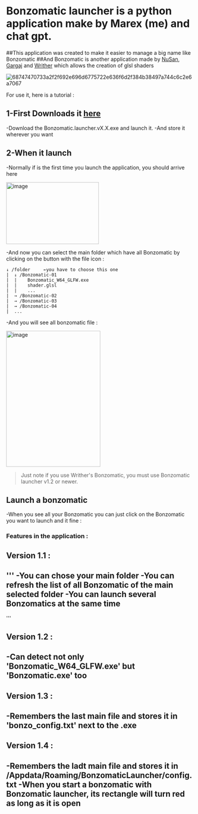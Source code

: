 # Bonzomatic launcher is a python application make by Marex (me) and chat gpt.

##This application was created to make it easier to manage a big name like Bonzomatic
  ##And Bonzomatic is another application made by [NuSan](https://github.com/TheNuSan/Bonzomatic), [Gargaj](https://github.com/Gargaj/Bonzomatic) and [Writher](https://github.com/wrightwriter/Bonzomatic-Compute) which allows the creation of glsl shaders

![68747470733a2f2f692e696d6775722e636f6d2f384b38497a744c6c2e6a7067](https://github.com/user-attachments/assets/8966bca1-a61a-4c61-8818-bc333f2b4ea0)

For use it, here is a tutorial :

## 1-First Downloads it [here](https://github.com/marexisme/Bonzomatic-launcher/releases)

 -Download the Bonzomatic.launcher.vX.X.exe and launch it.
 -And store it wherever you want

## 2-When it launch

  -Normally if is the first time you launch the application, you should arrive here
  
  <img width="249" height="166" alt="image" src="https://github.com/user-attachments/assets/ce215f34-5790-4c79-afda-f00af1d8d0b9" />

  -And now you can select the main folder which have all Bonzomatic by clicking on the button with the file icon : 
  
   ```
   ↓ /folder     ←you have to choose this one
   |  ↓ /Bonzomatic-01
   |  |    Bonzomatic_W64_GLFW.exe
   |  |    shader.glsl
   |  |    ...
   |  → /Bonzomatic-02
   |  → /Bonzomatic-03
   |  → /Bonzomatic-04
   |  ...
  ```
  -And you will see all bonzomatic file :

  <img width="253" height="365" alt="image" src="https://github.com/user-attachments/assets/166fa9e7-7873-48c5-a5bf-8630a3d01a45" />

  > Just note if you use Writher's Bonzomatic, you must use Bonzomatic launcher v1.2 or newer.

## Launch a bonzomatic

  -When you see all your Bonzomatic you can just click on the Bonzomatic you want to launch and it fine :


### Features in the application :
## Version 1.1 :
  '''
  -You can chose your main folder
  -You can refresh the list of all Bonzomatic of the main selected folder
  -You can launch several Bonzomatics at the same time
  -
  '''
## Version 1.2 :

-Can detect not only 'Bonzomatic_W64_GLFW.exe' but 'Bonzomatic.exe' too
-

## Version 1.3 :

-Remembers the last main file and stores it in 'bonzo_config.txt' next to the .exe
-

## Version 1.4 :

-Remembers the ladt main file and stores it in /Appdata/Roaming/BonzomaticLauncher/config.txt
-When you start a bonzomatic with Bonzomatic launcher, its rectangle will turn red as long as it is open
-
